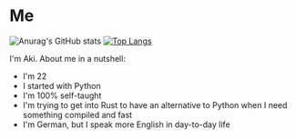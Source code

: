 # Me

![Anurag's GitHub stats](https://github-readme-stats.vercel.app/api?username=ToasterUwU&theme=tokyonight&show_icons=true&count_private=true&include_all_commits=true&custom_title=My%20Github%20Stats)
[![Top Langs](https://github-readme-stats.vercel.app/api/top-langs/?username=ToasterUwU&theme=tokyonight&layout=compact&langs_count=10)](https://github.com/anuraghazra/github-readme-stats)

I'm Aki.
About me in a nutshell:

- I'm 22
- I started with Python
- I'm 100% self-taught
- I'm trying to get into Rust to have an alternative to Python when I need something compiled and fast
- I'm German, but I speak more English in day-to-day life
